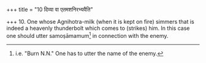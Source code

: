 +++
title = "10 दिव्या वा एतमशनिरभ्यवैति"

+++
10. One whose Agnihotra-milk (when it is kept on fire) simmers that is indeed a heavenly thunderbolt which comes to (strikes) him. In this case one should utter samoṣāmamum[^1] in connection with the enemy.  


[^1]: i.e. "Burn N.N." One has to utter the name of the enemy.
